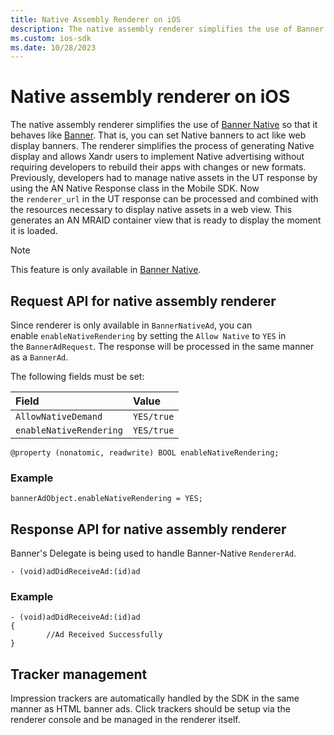 ```yaml
---
title: Native Assembly Renderer on iOS
description: The native assembly renderer simplifies the use of Banner Native, allowing users to implement native advertising without requiring developers to rebuild their apps.
ms.custom: ios-sdk
ms.date: 10/28/2023
---
```


# Native assembly renderer on iOS

The native assembly renderer simplifies the use of [Banner Native](./show-banner-native-on-ios.md) so that it behaves like [Banner](./show-banners-on-ios.md). That is, you can set Native banners to act like web display banners. The renderer simplifies the process of generating Native display and allows Xandr users to implement Native advertising without requiring developers to rebuild their apps with changes or new formats.
Previously, developers had to manage native assets in the UT response by using the AN Native Response class in the Mobile SDK. Now the `renderer_url` in the UT response can be processed and combined with the resources necessary to display native assets in a web view. This generates an AN MRAID container view that is ready to display the moment it is loaded.

> [!NOTE]
> This feature is only available in [Banner Native](./show-banner-native-on-ios.md).

<!--## EntryPoint

Currently, this feature is available only in [Banner Native](./show-banner-native-on-ios.md).-->

## Request API for native assembly renderer

Since renderer is only available in `BannerNativeAd`, you can enable `enableNativeRendering` by setting the `Allow Native` to `YES` in the `BannerAdRequest`. The response will be processed in the same manner as a `BannerAd`.

The following fields must be set:

| Field | Value |
|:---|:---|
| `AllowNativeDemand` | `YES/true` |
| `enableNativeRendering` | `YES/true` |

```
@property (nonatomic, readwrite) BOOL enableNativeRendering;
```

### Example

```
bannerAdObject.enableNativeRendering = YES;
```

## Response API for native assembly renderer

Banner's Delegate is being used to handle Banner-Native `RendererAd`.

```
- (void)adDidReceiveAd:(id)ad
```

### Example

```
- (void)adDidReceiveAd:(id)ad
{
        //Ad Received Successfully
}
```

## Tracker management

Impression trackers are automatically handled by the SDK in the same manner as HTML banner ads. Click trackers should be setup via the renderer console and be managed in the renderer itself.
